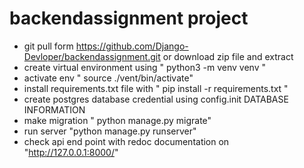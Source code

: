 # backendassignment project

* git pull form https://github.com/Django-Devloper/backendassignment.git or download zip file and extract 
* create virtual environment using " python3 -m venv venv " 
* activate env " source ./vent/bin/activate"
* install requirements.txt file with " pip install -r requirements.txt "
* create postgres database credential using config.init DATABASE INFORMATION
* make migration " python manage.py migrate"
* run server "python manage.py runserver"
* check api end point with redoc documentation on  "http://127.0.0.1:8000/"
